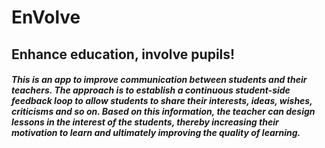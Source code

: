 # EnVolve
## Enhance education, involve pupils! 

##### This is an app to improve communication between students and their teachers. The approach is to establish a continuous student-side feedback loop to allow students to share their interests, ideas, wishes, criticisms and so on. Based on this information, the teacher can design lessons in the interest of the students, thereby increasing their motivation to learn and ultimately improving the quality of learning.
